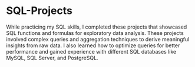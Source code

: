 # SQL-Projects

While practicing my SQL skills, I completed these projects that showcased SQL functions and formulas for exploratory data analysis. These projects involved complex queries and aggregation techniques to derive meaningful insights from raw data. I also learned how to optimize queries for better performance and gained experience with different SQL databases like MySQL, SQL Server, and PostgreSQL. 

